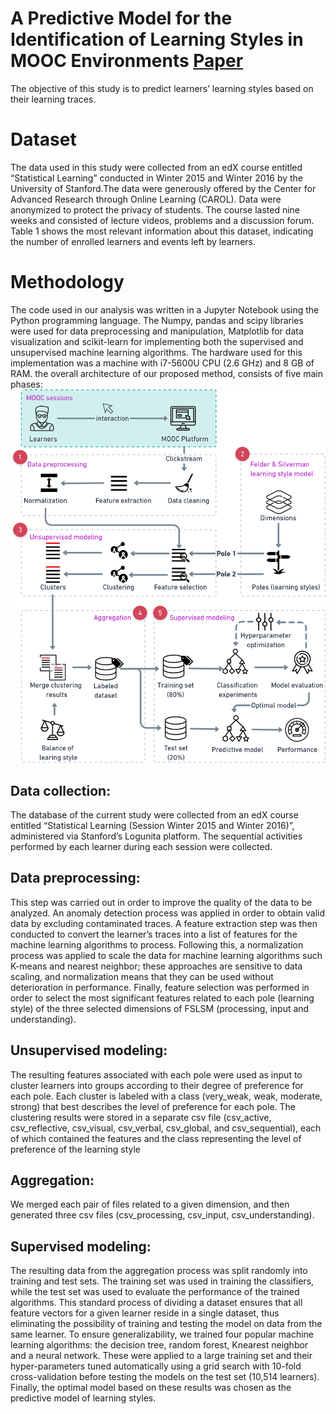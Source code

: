 # A Predictive Model for the Identification of Learning Styles in MOOC Environments [Paper](https://link.springer.com/article/10.1007/s10586-019-02992-4)
The objective of this study is to predict learners’ learning styles based on their learning traces. 

# Dataset
The data used in this study were collected from an edX course entitled “Statistical Learning” conducted in Winter
2015 and Winter 2016 by the University of Stanford.The data were generously offered by the Center for Advanced
Research through Online Learning (CAROL). Data were anonymized to protect the privacy of students.
The course lasted nine weeks and consisted of lecture videos, problems and a discussion forum. Table
1 shows the most relevant information about this dataset, indicating the number of enrolled learners and
events left by learners.

# Methodology
The code used in our analysis was written in a Jupyter Notebook using the Python programming language. The
Numpy, pandas and scipy libraries were used for data preprocessing and manipulation, Matplotlib for data visualization
and scikit-learn for implementing both the supervised and unsupervised machine learning algorithms. 
The hardware used for this implementation was a machine with i7-5600U CPU (2.6 GHz) and 8 GB of RAM.
the overall architecture of our proposed method, consists of five main phases:
![](methodology.png)

## Data collection:
The database of the current study were collected from an edX course entitled “Statistical Learning (Session Winter 2015 and Winter 2016)”, administered via Stanford’s Logunita platform. The sequential activities performed by each learner during each session were collected.
## Data preprocessing:
This step was carried out in order to improve the quality of the data to be analyzed. An anomaly detection process was applied in order to
obtain valid data by excluding contaminated traces. A feature extraction step was then conducted to convert
the learner’s traces into a list of features for the machine learning algorithms to process. Following this, a normalization process was applied to scale the data for
machine learning algorithms such K-means and nearest neighbor; these approaches are sensitive to data scaling, and normalization means that they can be used without deterioration in performance. Finally, feature selection was performed in order to select the most significant features related to each pole (learning style) of
the three selected dimensions of FSLSM (processing, input and understanding).
## Unsupervised modeling: 
The resulting features associated with each pole were used as input to cluster learners into groups according to their degree of preference for each pole. Each cluster is labeled with a class (very_weak, weak, moderate, strong) that best describes the level of preference for each pole. The clustering results were stored in a separate csv file (csv_active, csv_reflective, csv_visual, csv_verbal, csv_global, and csv_sequential), each of which contained the features and the class representing the level of preference of the 
learning style
## Aggregation: 
We merged each pair of files related to a given dimension, and then generated three csv files (csv_processing, csv_input, csv_understanding).
## Supervised modeling: 
The resulting data from the aggregation process was split randomly into training and test sets. The training set was used in training
the classifiers, while the test set was used to evaluate the performance of the trained algorithms. This standard process of dividing a dataset ensures that all feature vectors for a given learner reside in a single dataset, thus eliminating the possibility of training and testing the model on data from the same learner. To ensure
generalizability, we trained four popular machine learning algorithms: the decision tree, random forest, Knearest neighbor and a neural network. These were applied to a large training set and their hyper-parameters tuned automatically using a grid search with 10-fold cross-validation before testing the models on the test
set (10,514 learners). Finally, the optimal model based on these results was chosen as the predictive model of learning styles.
